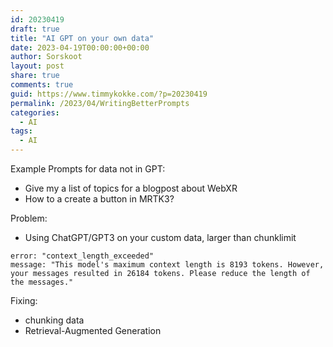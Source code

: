 ```yaml
---
id: 20230419
draft: true
title: "AI GPT on your own data"
date: 2023-04-19T00:00:00+00:00
author: Sorskoot
layout: post
share: true
comments: true
guid: https://www.timmykokke.com/?p=20230419
permalink: /2023/04/WritingBetterPrompts
categories:
  - AI  
tags:
  - AI
---
```


Example Prompts for data not in GPT:
 - Give my a list of topics for a blogpost about WebXR
 - How to a create a button in MRTK3?

Problem:
 - Using ChatGPT/GPT3 on your custom data, larger than chunklimit

```
error: "context_length_exceeded"
message: "This model's maximum context length is 8193 tokens. However, your messages resulted in 26184 tokens. Please reduce the length of the messages."
```

Fixing:
- chunking data
- Retrieval-Augmented Generation 
